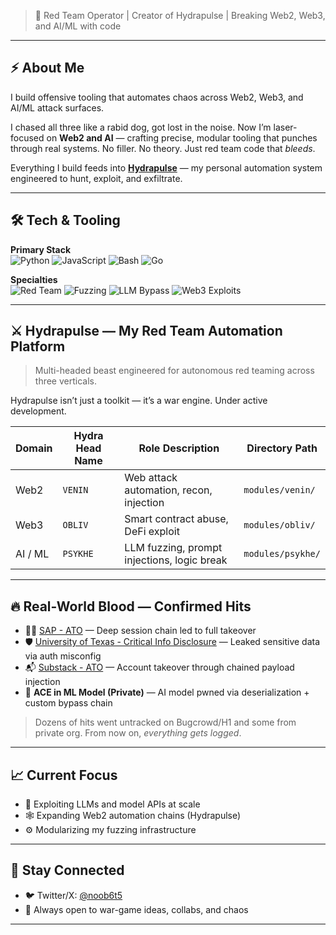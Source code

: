 > 👾 Red Team Operator | Creator of Hydrapulse | Breaking Web2, Web3, and AI/ML with code

---

## ⚡ About Me

I build offensive tooling that automates chaos across Web2, Web3, and AI/ML attack surfaces.

I chased all three like a rabid dog, got lost in the noise. Now I’m laser-focused on **Web2 and AI** — crafting precise, modular tooling that punches through real systems. No filler. No theory. Just red team code that *bleeds*.

Everything I build feeds into **[Hydrapulse](#-hydrapulse--my-red-team-automation-platform)** — my personal automation system engineered to hunt, exploit, and exfiltrate.

---

## 🛠️ Tech & Tooling

**Primary Stack**  
![Python](https://img.shields.io/badge/-Python-black?logo=python) ![JavaScript](https://img.shields.io/badge/-JavaScript-black?logo=javascript) ![Bash](https://img.shields.io/badge/-Bash-black?logo=gnu-bash) ![Go](https://img.shields.io/badge/-Go-black?logo=go)

**Specialties**  
![Red Team](https://img.shields.io/badge/-Red%20Teaming-darkred) ![Fuzzing](https://img.shields.io/badge/-Fuzzing-red) ![LLM Bypass](https://img.shields.io/badge/-LLM%20Exploitation-darkgreen) ![Web3 Exploits](https://img.shields.io/badge/-Smart%20Contract%20Attacks-darkblue)

---

## ⚔️ Hydrapulse — My Red Team Automation Platform

> Multi-headed beast engineered for autonomous red teaming across three verticals.

Hydrapulse isn’t just a toolkit — it’s a  war engine. Under active development.

| Domain  | Hydra Head Name | Role Description                            | Directory Path    |
| ------- | --------------- | ------------------------------------------- | ----------------- |
| Web2    | `VENIN`         | Web attack automation, recon, injection     | `modules/venin/`  |
| Web3    | `OBLIV`         | Smart contract abuse, DeFi exploit          | `modules/obliv/`  |
| AI / ML | `PSYKHE`        | LLM fuzzing, prompt injections, logic break | `modules/psykhe/` |

---

## 🔥 Real-World Blood — Confirmed Hits

- 🏴‍☠️ [SAP - ATO](https://www.sap.com/documents/2022/02/089613a0-167e-0010-bca6-c68f7e60039b.html) — Deep session chain led to full takeover  
- 🛡️ [University of Texas - Critical Info Disclosure](https://security.utexas.edu/hall-of-fame) — Leaked sensitive data via auth misconfig  
- 📬 [Substack - ATO](https://substack.com/hall-of-fame) — Account takeover through chained payload injection  
- 🤖 **ACE in ML Model (Private)** — AI model pwned via deserialization + custom bypass chain

> Dozens of hits went untracked on Bugcrowd/H1 and some from private org. From now on, *everything gets logged*.

---

## 📈 Current Focus

- 🧠 Exploiting LLMs and model APIs at scale
- 🕸️ Expanding Web2 automation chains (Hydrapulse)
- ⚙️ Modularizing my fuzzing infrastructure

---

## 🧵 Stay Connected

- 🐦 Twitter/X: [@noob6t5](https://twitter.com/noob6t5)
- 💬 Always open to war-game ideas, collabs, and chaos

---

